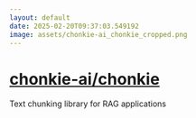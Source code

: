 ```yaml
---
layout: default
date: 2025-02-20T09:37:03.549192
image: assets/chonkie-ai_chonkie_cropped.png
---
```


# [chonkie-ai/chonkie](https://github.com/chonkie-ai/chonkie)

Text chunking library for RAG applications
